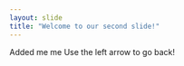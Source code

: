 ```yaml
---
layout: slide
title: "Welcome to our second slide!"
---
```

Added me me
Use the left arrow to go back!
